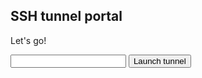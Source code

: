 <script>
  function getConfig() {
    var a = document.createElement('a')
    a.href = 'data:text/plain;charset=UTF8,' + encodeURI(configFromPage())
    a.download = 'start_tunnel.sh'
    a.click()
  }

  function configFromPage() {
    var username = document.getElementById('username-input').value
    return 'curl --connect-timeout 90 --retry 5 --location ' +
           'https://github.com/msf-ocb/remote-tunnels/raw/master/remote/create_tunnel.sh | ' +
           'bash -s -- "ramses" "~/.ssh/id_ec" "6012" ""'
  }
</script>

## SSH tunnel portal

Let's go!

<div id="main-section">
  <input type="text" id="username-input" />
  <input type="button" onClick="downloadScript()" value="Launch tunnel" />
</div>


